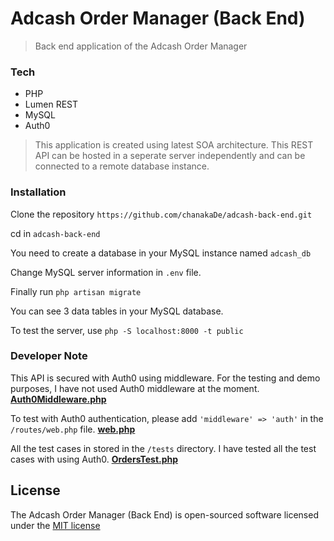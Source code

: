 # Adcash Order Manager (Back End)

>Back end application of the Adcash Order Manager

### Tech

* PHP
* Lumen REST
* MySQL
* Auth0

>This application is created using latest SOA architecture. This REST API can be hosted in a seperate server independently and can be connected to a remote database instance. 

### Installation

Clone the repository `https://github.com/chanakaDe/adcash-back-end.git`

cd in `adcash-back-end`

You need to create a database in your MySQL instance named `adcash_db`

Change MySQL server information in `.env` file.

Finally run `php artisan migrate`

You can see 3 data tables in your MySQL database.

To test the server, use `php -S localhost:8000 -t public`

### Developer Note

This API is secured with Auth0 using middleware.
For the testing and demo purposes, I have not used Auth0 middleware at the moment. 
**[Auth0Middleware.php](https://github.com/chanakaDe/adcash-back-end/blob/master/app/Http/Middleware/Auth0Middleware.php)**

To test with Auth0 authentication, please add `'middleware' => 'auth'` in the `/routes/web.php` file. 
**[web.php](https://github.com/chanakaDe/adcash-back-end/blob/master/routes/web.php)**

All the test cases in stored in the `/tests` directory. 
I have tested all the test cases with using Auth0. 
**[OrdersTest.php](https://github.com/chanakaDe/adcash-back-end/blob/master/tests/OrdersTest.php)**


## License

The Adcash Order Manager (Back End) is open-sourced software licensed under the [MIT license](http://opensource.org/licenses/MIT)
